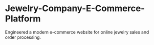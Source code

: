 # Jewelry-Company-E-Commerce-Platform
Engineered a modern e-commerce website for online jewelry sales and order processing.
